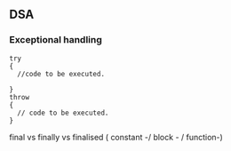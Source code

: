 ## DSA
### Exceptional handling
```
try
{
  //code to be executed.

}
throw
{
  // code to be executed.
}
```
 final vs finally vs finalised ( constant -/ block - / function-)

